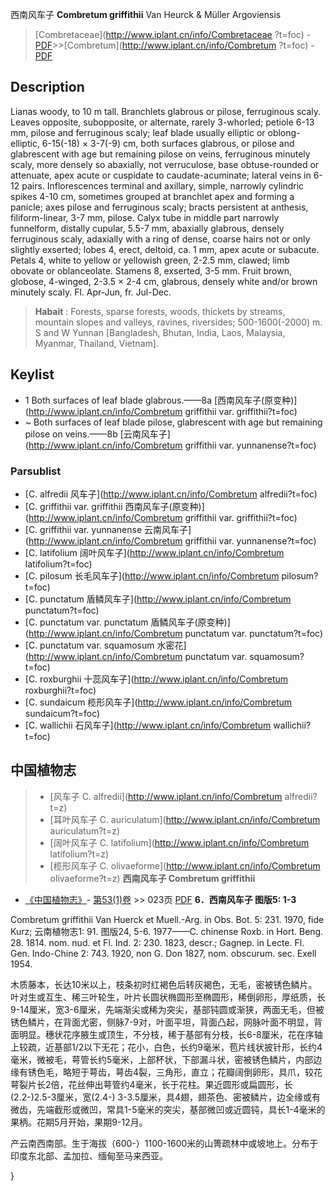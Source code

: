 西南风车子 **Combretum griffithii** Van Heurck & Müller Argoviensis

> [Combretaceae](http://www.iplant.cn/info/Combretaceae ?t=foc) - [PDF](http://iplant.cn/foc/pdf/Combretaceae.pdf)>>[Combretum](http://www.iplant.cn/info/Combretum ?t=foc) - [PDF](http://www.iplant.cn/foc/pdf/Combretum.pdf)

## Description

Lianas woody, to 10 m tall. Branchlets glabrous or pilose, ferruginous scaly. Leaves opposite, subopposite, or alternate, rarely 3-whorled; petiole 6-13 mm, pilose and ferruginous scaly; leaf blade usually elliptic or oblong-elliptic, 6-15(-18) × 3-7(-9) cm, both surfaces glabrous, or pilose and glabrescent with age but remaining pilose on veins, ferruginous minutely scaly, more densely so abaxially, not verruculose, base obtuse-rounded or attenuate, apex acute or cuspidate to caudate-acuminate; lateral veins in 6-12 pairs. Inflorescences terminal and axillary, simple, narrowly cylindric spikes 4-10 cm, sometimes grouped at branchlet apex and forming a panicle; axes pilose and ferruginous scaly; bracts persistent at anthesis, filiform-linear, 3-7 mm, pilose. Calyx tube in middle part narrowly funnelform, distally cupular, 5.5-7 mm, abaxially glabrous, densely ferruginous scaly, adaxially with a ring of dense, coarse hairs not or only slightly exserted; lobes 4, erect, deltoid, ca. 1 mm, apex acute or subacute. Petals 4, white to yellow or yellowish green, 2-2.5 mm, clawed; limb obovate or oblanceolate. Stamens 8, exserted, 3-5 mm. Fruit brown, globose, 4-winged, 2-3.5 × 2-4 cm, glabrous, densely white and/or brown minutely scaly. Fl. Apr-Jun, fr. Jul-Dec.
> **Habait** : 
> Forests, sparse forests, woods, thickets by streams, mountain slopes and valleys, ravines, riversides; 500-1600(-2000) m. S and W Yunnan [Bangladesh, Bhutan, India, Laos, Malaysia, Myanmar, Thailand, Vietnam].
## Keylist

* 1 Both surfaces of leaf blade glabrous.——8a  [西南风车子(原变种)](http://www.iplant.cn/info/Combretum griffithii var. griffithii?t=foc)
* ~ Both surfaces of leaf blade pilose, glabrescent with age but remaining pilose on veins.——8b  [云南风车子](http://www.iplant.cn/info/Combretum griffithii var. yunnanense?t=foc)

### Parsublist

* [C.  alfredii  风车子](http://www.iplant.cn/info/Combretum alfredii?t=foc)
* [C.  griffithii var. griffithii  西南风车子(原变种)](http://www.iplant.cn/info/Combretum griffithii var. griffithii?t=foc)
* [C.  griffithii var. yunnanense  云南风车子](http://www.iplant.cn/info/Combretum griffithii var. yunnanense?t=foc)
* [C.  latifolium  阔叶风车子](http://www.iplant.cn/info/Combretum latifolium?t=foc)
* [C.  pilosum  长毛风车子](http://www.iplant.cn/info/Combretum pilosum?t=foc)
* [C.  punctatum  盾鳞风车子](http://www.iplant.cn/info/Combretum punctatum?t=foc)
* [C.  punctatum var. punctatum  盾鳞风车子(原变种)](http://www.iplant.cn/info/Combretum punctatum var. punctatum?t=foc)
* [C.  punctatum var. squamosum  水密花](http://www.iplant.cn/info/Combretum punctatum var. squamosum?t=foc)
* [C.  roxburghii  十蕊风车子](http://www.iplant.cn/info/Combretum roxburghii?t=foc)
* [C.  sundaicum  榄形风车子](http://www.iplant.cn/info/Combretum sundaicum?t=foc)
* [C.  wallichii  石风车子](http://www.iplant.cn/info/Combretum wallichii?t=foc)
## 中国植物志

> * [风车子  C.  alfredii](http://www.iplant.cn/info/Combretum alfredii?t=z)
> * [耳叶风车子  C.  auriculatum](http://www.iplant.cn/info/Combretum auriculatum?t=z)
> * [阔叶风车子  C.  latifolium](http://www.iplant.cn/info/Combretum latifolium?t=z)
> * [榄形风车子  C.  olivaeforme](http://www.iplant.cn/info/Combretum olivaeforme?t=z)
**西南风车子 Combretum griffithii**

* [《中国植物志》](http://www.iplant.cn/frps)- [第53(1)卷](http://www.iplant.cn/frps/vol/53(1)) >> 023页 [PDF](http://www.iplant.cn/frps/pdf/53(1)/023a.PDF)
**6．西南风车子 图版5: 1-3**

Combretum griffithii Van Huerck et Muell.-Arg. in Obs. Bot. 5: 231. 1970, fide Kurz; 云南植物志1: 91. 图版24, 5-6. 1977——C. chinense Roxb. in Hort. Beng. 28. 1814. nom. nud. et Fl. Ind. 2: 230. 1823, descr.; Gagnep. in Lecte. Fl. Gen. Indo-Chine 2: 743. 1920, non G. Don 1827, nom. obscurum. sec. Exell 1954.

木质藤本，长达10米以上，枝条初时红褐色后转灰褐色，无毛，密被锈色鳞片。叶对生或互生、稀三叶轮生，叶片长圆状椭圆形至椭圆形，稀倒卵形，厚纸质，长9-14厘米，宽3-6厘米，先端渐尖或稀为突尖，基部钝圆或渐狭，两面无毛，但被锈色鳞片，在背面尤密，侧脉7-9对，叶面平坦，背面凸起，网脉叶面不明显，背面明显。穗状花序腋生或顶生，不分枝，稀于基部有分枝，长6-8厘米，花在序轴上较疏，近基部1/2以下无花；花小，白色，长约9毫米，苞片线状披针形，长约4毫米，微被毛，萼管长约5毫米，上部杯状，下部漏斗状，密被锈色鳞片，内部边缘有锈色毛，略短于萼齿，萼齿4裂，三角形，直立；花瓣阔倒卵形，具爪，较花萼裂片长2倍，花丝伸出萼管约4毫米，长于花柱。果近圆形或扁圆形，长(2.2-)2.5-3厘米，宽(2.4-) 3-3.5厘米，具4翅，翅茶色、密被鳞片，边全缘或有微齿，先端截形或微凹，常具1-5毫米的突尖，基部微凹或近圆钝，具长1-4毫米的果柄。花期5月开始，果期9-12月。

产云南西南部。生于海拔（600-）1100-1600米的山箐疏林中或坡地上。分布于印度东北部、孟加拉、缅甸至马来西亚。

}